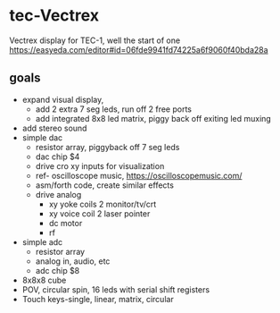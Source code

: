 # tec-Vectrex
Vectrex display for TEC-1, well the start of one
https://easyeda.com/editor#id=06fde9941fd74225a6f9060f40bda28a


## goals
* expand visual display, 
  * add 2 extra 7 seg leds, run off 2 free ports
  * add integrated 8x8 led matrix, piggy back off exiting led muxing
* add stereo sound
* simple dac 
  * resistor array, piggyback off 7 seg leds
  * dac chip $4
  * drive cro xy inputs for visualization
  * ref- oscilloscope music, https://oscilloscopemusic.com/
  * asm/forth code, create similar effects
  * drive analog
    * xy yoke coils 2 monitor/tv/crt  
    * xy voice coil 2 laser pointer
    * dc motor
    * rf
* simple adc 
  * resistor array
  * analog in, audio, etc
  * adc chip $8
* 8x8x8 cube
* POV, circular spin, 16 leds with serial shift registers
* Touch keys-single, linear, matrix, circular
